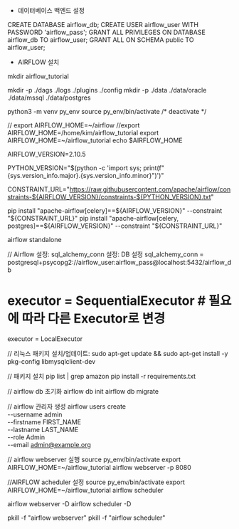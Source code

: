 - 데이터베이스 백엔드 설정 

CREATE DATABASE airflow_db;
CREATE USER airflow_user WITH PASSWORD 'airflow_pass';
GRANT ALL PRIVILEGES ON DATABASE airflow_db TO airflow_user;
GRANT ALL ON SCHEMA public TO airflow_user;


- AIRFLOW 설치

mkdir airflow_tutorial

mkdir -p ./dags ./logs ./plugins ./config
mkdir -p ./data ./data/oracle ./data/mssql ./data/postgres

<!-- 가상환성 설정 -->
python3 -m venv py_env
source py_env/bin/activate  /* deactivate  */


// export AIRFLOW_HOME=~/airflow
//export AIRFLOW_HOME=/home/kim/airflow_tutorial
export AIRFLOW_HOME=~/airflow_tutorial
echo $AIRFLOW_HOME

AIRFLOW_VERSION=2.10.5

PYTHON_VERSION="$(python -c 'import sys; print(f"{sys.version_info.major}.{sys.version_info.minor}")')"

CONSTRAINT_URL="https://raw.githubusercontent.com/apache/airflow/constraints-${AIRFLOW_VERSION}/constraints-${PYTHON_VERSION}.txt"

pip install "apache-airflow[celery]==${AIRFLOW_VERSION}" --constraint "${CONSTRAINT_URL}"
pip install "apache-airflow[celery, postgres]==${AIRFLOW_VERSION}" --constraint "${CONSTRAINT_URL}"


<!-- //pip install 'apache-airflow==2.10.5' --constraint "https://raw.githubusercontent.com/apache/airflow/constraints-2.10.5/constraints-3.9.txt"

pip install 'apache-airflow==2.10.5' --constraint "https://raw.githubusercontent.com/apache/airflow/constraints-2.10.5/constraints-3.10.txt" -->

airflow standalone

// Airflow 설정:
sql_alchemy_conn 설정: DB 설정
  sql_alchemy_conn = postgresql+psycopg2://airflow_user:airflow_pass@localhost:5432/airflow_db

# executor = SequentialExecutor  # 필요에 따라 다른 Executor로 변경
executor = LocalExecutor

// 리눅스 패키지 설치/업데이트:
sudo apt-get update && sudo apt-get install -y pkg-config libmysqlclient-dev


// 패키지 설치
pip list | grep amazon
pip install -r requirements.txt


// airflow db 초기화
airflow db init
airflow db migrate

// airflow 관리자 생성
airflow users create \
  --username admin \
  --firstname FIRST_NAME \
  --lastname LAST_NAME \
  --role Admin \
  --email admin@example.org

// airflow webserver 실행
source py_env/bin/activate
export AIRFLOW_HOME=~/airflow_tutorial
airflow webserver -p 8080


//AIRFLOW acheduler 설정
source py_env/bin/activate
export AIRFLOW_HOME=~/airflow_tutorial
airflow scheduler


airflow webserver -D
airflow scheduler -D

pkill -f "airflow webserver"
pkill -f "airflow scheduler"

